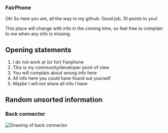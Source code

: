 ### FairPhone

Ok! So here you are, all the way to my github. Good job, 10 points to you!

This place will change with info in the coming time, so feel free to complain to me when any info is missing.

## Opening statements

1. I do not work at (or for) Fairphone
2. This is my community/developer point of view
3. You will complain about wrong info here
4. All info here you could have found out yourself
5. Maybe I will not share all info I have

## Random unsorted information

### Back connector

![Drawing of back connector](https://github.com/dirkvl/FairPhone/blob/master/Drawings/back-connector.JPG "drawing of back connector")

